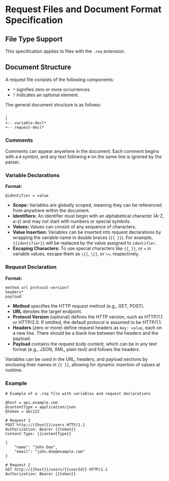 # Request Files and Document Format Specification

## File Type Support
This specification applies to files with the `.req` extension.

## Document Structure

A request file consists of the following components:

- `*` signifies zero or more occurrences.
- `?` indicates an optional element.

The general document structure is as follows:

```
.
|
+-- variable-decl*
+-- request-decl*
```

### Comments

Comments can appear anywhere in the document. Each comment begins with a `#` symbol, and any text following `#` on the 
same line is ignored by the parser.

### Variable Declarations

**Format:**
```
@identifier = value
```

- **Scope:** Variables are globally scoped, meaning they can be referenced from anywhere within the document.
- **Identifiers:** An identifier must begin with an alphabetical character (A-Z, a-z) and may not start with numbers 
or special symbols.
- **Values:** Values can consist of any sequence of characters.
- **Value Insertion:** Variables can be inserted into request declarations by wrapping the variable name in double 
braces (`{{ }}`). For example, `{{identifier}}` will be replaced by the value assigned to `identifier`.
- **Escaping Characters:** To use special characters like `{{`, `}}`, or `=` in variable values, escape them as 
`\{{`, `\}}`, or `\=`, respectively.

### Request Declaration

**Format:**
```
method url protocol-version?
headers*
payload
```

- **Method** specifies the HTTP request method (e.g., GET, POST).
- **URL** denotes the target endpoint.
- **Protocol Version** (optional) defines the HTTP version, such as HTTP/1.1 or HTTP/2.0. If omitted, the default 
protocol is assumed to be HTTP/1.1.
- **Headers** (zero or more) define request headers as `key: value`, each on a new line. There should be a blank line 
between the headers and the payload.
- **Payload** contains the request body content, which can be in any text format (e.g., JSON, XML, plain text) and 
follows the headers.

Variables can be used in the URL, headers, and payload sections by enclosing their names in `{{ }}`, allowing for 
dynamic insertion of values at runtime.

### Example

```plaintext
# Example of a .req file with variables and request declarations

@host = api.example.com
@contentType = application/json
@token = abc123

# Request 1
POST http://{{host}}/users HTTP/1.1
Authorization: Bearer {{token}}
Content-Type: {{contentType}}

{
    "name": "John Doe",
    "email": "john.doe@example.com"
}

# Request 2
GET http://{{host}}/users/{{userId}} HTTP/1.1
Authorization: Bearer {{token}}
```

